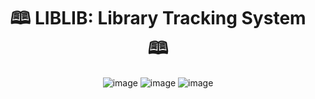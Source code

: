 <div align="center">
  
# 🕮 LIBLIB: Library Tracking System 🕮

![image](https://github.com/user-attachments/assets/fd91078c-2a57-48ea-ae13-813eb8351ec1)
![image](https://github.com/user-attachments/assets/9ca4f049-afae-4125-8a6c-3565a42c13d4)
![image](https://github.com/user-attachments/assets/dde4a8cc-32ad-4c0c-b079-0df983650394)

</div>
